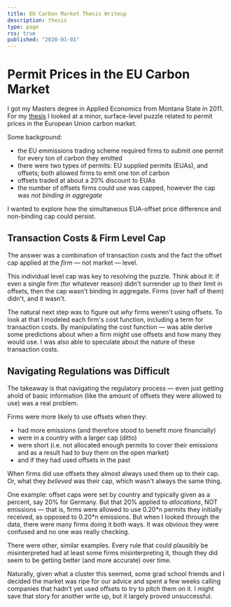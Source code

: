 ```yaml
---
title: EU Carbon Market Thesis Writeup
description: thesis
type: page
rss: true
published: "2020-01-01"
---
```


# Permit Prices in the EU Carbon Market
I got my Masters degree in Applied Economics from Montana State in 2011. For my
[thesis](http://etd.lib.montana.edu/etd/2011/braun/BraunN1211.pdf) I looked at
a minor, surface-level puzzle related to permit prices in the European Union carbon market.

Some background:

- the EU emmissions trading scheme required firms to submit one permit for every ton of carbon they emitted
- there were two types of permits: EU supplied permits (EUAs), and offsets; both allowed firms to emit one ton of carbon
- offsets traded at about a 20% discount to EUAs
- the number of offsets firms could use was capped, however the cap was *not binding in aggregate*

I wanted to explore how the simultaneous EUA-offset price difference and
non-binding cap could persist.

## Transaction Costs & Firm Level Cap
The answer was a combination of transaction costs and the fact the offset cap
applied at the *firm* — not market — level.

This individual level cap was key to resolving the puzzle. Think about it: if
even a single firm (for whatever reason) didn't surrender up to their limit in
offsets, then the cap wasn't binding in aggregate. Firms (over half of them)
didn't, and it wasn't.

The natural next step was to figure out *why* firms weren't using offsets.  To
look at that I modeled each firm's cost function, including a term for
transaction costs. By manipulating the cost function — was able derive some
predictions about when a firm might use offsets and how many they would use. I
was also able to speculate about the nature of these transaction costs.

## Navigating Regulations was Difficult
The takeaway is that navigating the regulatory process — even just getting
ahold of basic information (like the amount of offsets they were allowed to
use) was a real problem.

Firms were more likely to use offsets when they:
- had more emissions (and therefore stood to benefit more financially)
- were in a country with a larger cap (ditto)
- were short (i.e. not allocated enough permits to cover their emissions and as a result had to buy them on the open market)
- and if they had used offsets in the past

When firms did use offsets they almost always used them up to their cap. Or,
what they *believed* was their cap, which wasn't always the same thing.

One example: offset caps were set by country and typically given as a percent,
say 20% for Germany. But that 20% applied to *allocations*, NOT emissions —
that is, firms were allowed to use 0.20\*n permits they initially received, as
opposed to 0.20\*n emissions.  But when I looked through the data, there were
many firms doing it both ways. It was obvious they were confused and no one was
really checking.

There were other, similar examples. Every rule that could plausibly be
misinterpreted had at least some firms misinterpreting it, though they did seem
to be getting better (and more accurate) over time.

Naturally, given what a cluster this seemed, some grad school friends and I
decided the market was ripe for our advice and spent a few weeks calling
companies that hadn't yet used offsets to try to pitch them on it. I might save
that story for another write up, but it largely proved unsuccessful.
